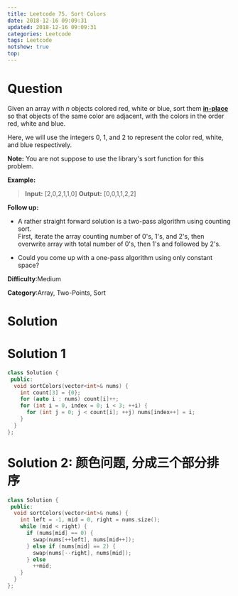 ```yaml
---
title: Leetcode 75. Sort Colors
date: 2018-12-16 09:09:31
updated: 2018-12-16 09:09:31
categories: Leetcode
tags: Leetcode
notshow: true
top:
---
```


# Question

Given an array with  _n_  objects colored red, white or blue, sort them  **[in-place](https://en.wikipedia.org/wiki/In-place_algorithm)** so that objects of the same color are adjacent, with the colors in the order red, white and blue.

Here, we will use the integers 0, 1, and 2 to represent the color red, white, and blue respectively.

**Note:** You are not suppose to use the library's sort function for this problem.

**Example:**

> **Input:** [2,0,2,1,1,0]
> **Output:** [0,0,1,1,2,2]

**Follow up:**

- A rather straight forward solution is a two-pass algorithm using counting sort.  
  First, iterate the array counting number of 0's, 1's, and 2's, then overwrite array with total number of 0's, then 1's and followed by 2's.

- Could you come up with a one-pass algorithm using only constant space?

**Difficulty**:Medium

**Category**:Array, Two-Points, Sort

<!-- more -->

# Solution

# Solution 1

```cpp
class Solution {
 public:
  void sortColors(vector<int>& nums) {
    int count[3] = {0};
    for (auto i : nums) count[i]++;
    for (int i = 0, index = 0; i < 3; ++i) {
      for (int j = 0; j < count[i]; ++j) nums[index++] = i;
    }
  }
};
```

# Solution 2: 颜色问题, 分成三个部分排序

```cpp
class Solution {
 public:
  void sortColors(vector<int>& nums) {
    int left = -1, mid = 0, right = nums.size();
    while (mid < right) {
      if (nums[mid] == 0) {
        swap(nums[++left], nums[mid++]);
      } else if (nums[mid] == 2) {
        swap(nums[--right], nums[mid]);
      } else
        ++mid;
    }
  }
};
```